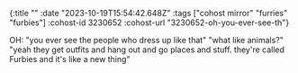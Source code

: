 {:title ""
 :date "2023-10-19T15:54:42.648Z"
 :tags ["cohost mirror" "furries" "furbies"]
 :cohost-id 3230652
 :cohost-url "3230652-oh-you-ever-see-th"}

OH: "you ever see the people who dress up like that" "what like animals?" "yeah they get outfits and hang out and go places and stuff. they're called Furbies and it's like a new thing"